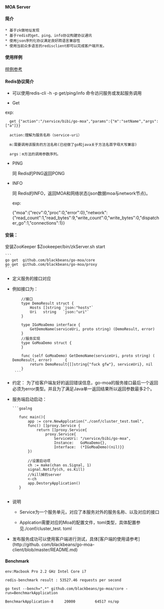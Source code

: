 #### MOA Server

#### 简介
    * 基于zk做地址发现
    * 基于redis的get、ping、info协议构建协议通讯
    * 使用json序列化协议满足良好跨语言兼容性
    * 使用当前众多语言的redisclient即可以完成客户端开发。

#### 使用样例
   [样例参考](https://github.com/blackbeans/go-moa-demo)

#### Redis协议简介

   * 可以使用redis-cli -h -p get/ping/info 命令访问服务或发起服务调用

   * Get
   
   exp:

      get {"action":"/service/bibi/go-moa","params":{"m":"setName","args":["a"]}}
      
      action:理解为服务名称（service-uri）
      
      m:需要调用该服务的方法名称(已经做了go和java关于方法名首字母大写兼容)
      
      args：m方法的调用参数序列。

   * PING 
     
       同 Redis的PING返回PONG

   * INFO
   
      同 Redis的INFO，返回MOA和网络状态(json数据moa与network节点)。

      exp:
      
        {"moa":{"recv":0,"proc":0,"error":0},"network":{"read_count":1,"read_bytes":9,"write_count":0,"write_bytes":0,"dispatcher_go":1,"connections":1}}



#### 安装：
    
   安装ZooKeeper
    $Zookeeper/bin/zkServer.sh start
    
    ```
    go get  github.com/blackbeans/go-moa/core
    go get  github.com/blackbeans/go-moa/proxy
    ```
   
   * 定义服务的接口对应
   
   - 例如接口为：

        ```goalng
            //接口
            type DemoResult struct {
                Hosts []string `json:"hosts"`
                Uri   string   `json:"uri"`
            }
            
            type IGoMoaDemo interface {
                GetDemoName(serviceUri, proto string) (DemoResult, error)
            }
            //服务实现
            type GoMoaDemo struct {
            }
            
            func (self GoMoaDemo) GetDemoName(serviceUri, proto string) (   DemoResult, error)      {
                return DemoResult{[]string{"fuck gfw"}, serviceUri}, nil
            }
         ```
   - 约定：
            为了给客户端友好的返回错误信息，go-moa的服务接口最后一个返回必须为error类型。并且为了满足Java单一返回结果所以返回参数最多2个。
            
   * 服务端启动启动：
    
         ```goalng
    
            func main(){
                app := core.NewApplcation("./conf/cluster_test.toml", 
                func() []proxy.Service {
                    return []proxy.Service{
                        proxy.Service{
                            ServiceUri: "/service/bibi/go-moa",
                            Instance:   GoMoaDemo{},
                            Interface:  (*IGoMoaDemo)(nil)}}
                })
            
                //设置启动项
                ch := make(chan os.Signal, 1)
                signal.Notify(ch, os.Kill)
                //kill掉的server
                <-ch
                app.DestoryApplication()
            }
    
        ```

   * 说明
        - Service为一个服务单元，对应了本服务对外的服务名称、以及对应的接口
    
        - Applcation需要对应的Moa的配置文件，toml类型，具体配置参见./conf/cluster_test. toml
   * 发布服务成功可以使用客户端进行测试，具体[客户端的使用请参考](http://github.    com/blackbeans/go-moa-client/blob/master/README.md)

#### Benchmark

    env:Macbook Pro 2.2 GHz Intel Core i7
    
    redis-benchmark result : 53527.46 requests per second

    go test --bench=".*" github.com/blackbeans/go-moa/core -run=BenchmarkApplication

    BenchmarkApplication-8     20000         64517 ns/op

